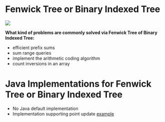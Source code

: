 # Fenwick Tree or Binary Indexed Tree

![](https://github.com/AnghelLeonard/Java-Data-Structures/blob/master/fenwicktree/fenwick%20tree.png)

**What kind of problems are commonly solved via Fenwick Tree of Binary Indexed Tree:**

- efficient prefix sums
- sum range queries
- implement the arithmetic coding algorithm
- count inversions in an array

# Java Implementations for Fenwick Tree or Binary Indexed Tree

- No Java default implementation
- Implementation supporting point update [example](https://github.com/AnghelLeonard/Java-Data-Structures/tree/master/fenwicktree/RangeQueryAndPointUpdate)

